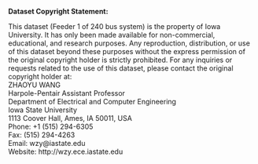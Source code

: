 <p><strong>Dataset Copyright Statement:</strong></p>

<p>This dataset (Feeder 1 of 240 bus system) is the property of Iowa University. It has only been made available for non-commercial, educational, and research purposes. Any reproduction, distribution, or use of this dataset beyond these purposes without the express permission of the original copyright holder is strictly prohibited. For any inquiries or requests related to the use of this dataset, please contact the original copyright holder at:<br />
ZHAOYU WANG&nbsp;<br />
Harpole-Pentair Assistant Professor&nbsp;<br />
Department of Electrical and Computer Engineering&nbsp;<br />
Iowa State University&nbsp;<br />
1113 Coover Hall, Ames, IA 50011, USA&nbsp;<br />
Phone: +1 (515) 294-6305&nbsp;<br />
Fax: (515) 294-4263&nbsp;<br />
Email: wzy@iastate.edu&nbsp;<br />
Website: http://wzy.ece.iastate.edu</p>
<quillbot-extension-portal></quillbot-extension-portal>
